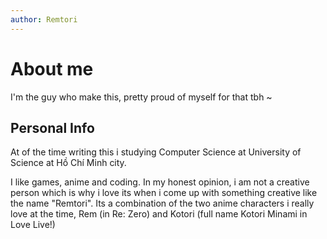 ```yaml
---
author: Remtori
---
```

# About me

I'm the guy who make this, pretty proud of myself for that tbh ~

## Personal Info

At of the time writing this i studying Computer Science at University of Science at Hồ Chí Minh city.

I like games, anime and coding. In my honest opinion, i am not a creative person which is why i love its when i come up with something creative like the name "Remtori". Its a combination of the two anime characters i really love at the time, Rem (in Re: Zero) and Kotori (full name Kotori Minami in Love Live!)

